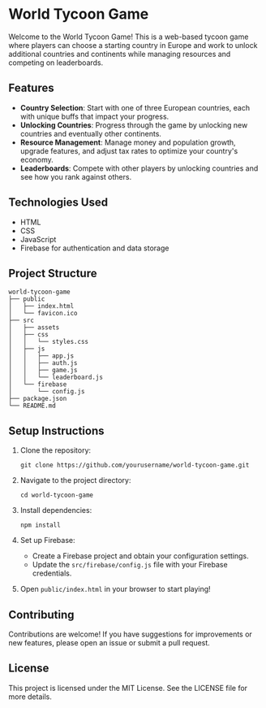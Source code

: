 # World Tycoon Game

Welcome to the World Tycoon Game! This is a web-based tycoon game where players can choose a starting country in Europe and work to unlock additional countries and continents while managing resources and competing on leaderboards.

## Features

- **Country Selection**: Start with one of three European countries, each with unique buffs that impact your progress.
- **Unlocking Countries**: Progress through the game by unlocking new countries and eventually other continents.
- **Resource Management**: Manage money and population growth, upgrade features, and adjust tax rates to optimize your country's economy.
- **Leaderboards**: Compete with other players by unlocking countries and see how you rank against others.

## Technologies Used

- HTML
- CSS
- JavaScript
- Firebase for authentication and data storage

## Project Structure

```
world-tycoon-game
├── public
│   ├── index.html
│   └── favicon.ico
├── src
│   ├── assets
│   ├── css
│   │   └── styles.css
│   ├── js
│   │   ├── app.js
│   │   ├── auth.js
│   │   ├── game.js
│   │   └── leaderboard.js
│   └── firebase
│       └── config.js
├── package.json
└── README.md
```

## Setup Instructions

1. Clone the repository:
   ```
   git clone https://github.com/yourusername/world-tycoon-game.git
   ```

2. Navigate to the project directory:
   ```
   cd world-tycoon-game
   ```

3. Install dependencies:
   ```
   npm install
   ```

4. Set up Firebase:
   - Create a Firebase project and obtain your configuration settings.
   - Update the `src/firebase/config.js` file with your Firebase credentials.

5. Open `public/index.html` in your browser to start playing!

## Contributing

Contributions are welcome! If you have suggestions for improvements or new features, please open an issue or submit a pull request.

## License

This project is licensed under the MIT License. See the LICENSE file for more details.